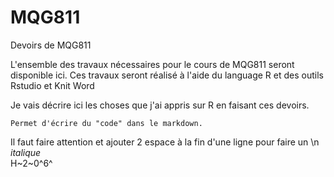 # MQG811
Devoirs de MQG811 

L'ensemble des travaux nécessaires pour le cours de MQG811 seront disponible ici.
Ces travaux seront réalisé à l'aide du language R et des outils Rstudio et Knit Word

Je vais décrire ici les choses que j'ai appris sur R en faisant ces devoirs.

```
Permet d'écrire du "code" dans le markdown.  

```
Il faut faire attention et ajouter 2 espace à la fin d'une ligne pour faire un \n  
*italique*  
H~2~0^6^  



